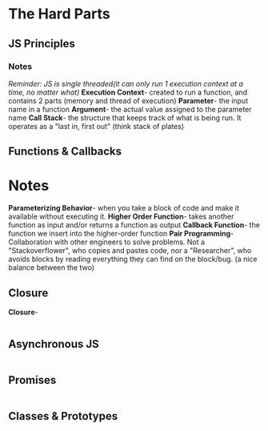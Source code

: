 # The Hard Parts
## JS Principles
### Notes
*Reminder: JS is single threaded(it can only run 1 execution context at a time, no matter what)*
**Execution Context**- created to run a function, and contains 2 parts (memory and thread of execution)
**Parameter**- the input name in a function
**Argument**- the actual value assigned to the parameter name
**Call Stack**- the structure that keeps track of what is being run. It operates as a "last in, first out" (think stack of plates)

## Functions & Callbacks
# Notes
**Parameterizing Behavior**- when you take a block of code and make it available without executing it.
**Higher Order Function**- takes another function as input and/or returns a function as output 
**Callback Function**- the function we insert into the higher-order function
**Pair Programming**- Collaboration with other engineers to solve problems. Not a "Stackoverflower", who copies and pastes code, nor a "Researcher", who avoids blocks by reading everything they can find on the block/bug. (a nice balance between the two) 

## Closure
**Closure**-
```javascript

```
## Asynchronous JS
```javascript

```
## Promises
```javascript

```
## Classes & Prototypes
```javascript

```
